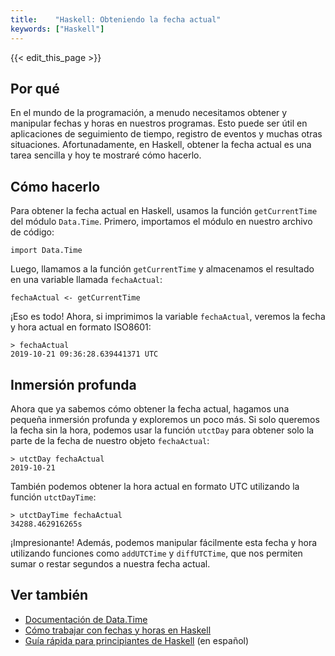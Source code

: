 ```yaml
---
title:    "Haskell: Obteniendo la fecha actual"
keywords: ["Haskell"]
---
```


{{< edit_this_page >}}

## Por qué 

En el mundo de la programación, a menudo necesitamos obtener y manipular fechas y horas en nuestros programas. Esto puede ser útil en aplicaciones de seguimiento de tiempo, registro de eventos y muchas otras situaciones. Afortunadamente, en Haskell, obtener la fecha actual es una tarea sencilla y hoy te mostraré cómo hacerlo.

## Cómo hacerlo

Para obtener la fecha actual en Haskell, usamos la función `getCurrentTime` del módulo `Data.Time`. Primero, importamos el módulo en nuestro archivo de código:

```
import Data.Time
```

Luego, llamamos a la función `getCurrentTime` y almacenamos el resultado en una variable llamada `fechaActual`:

```
fechaActual <- getCurrentTime
```

¡Eso es todo! Ahora, si imprimimos la variable `fechaActual`, veremos la fecha y hora actual en formato ISO8601:

```
> fechaActual
2019-10-21 09:36:28.639441371 UTC
```

## Inmersión profunda

Ahora que ya sabemos cómo obtener la fecha actual, hagamos una pequeña inmersión profunda y exploremos un poco más. Si solo queremos la fecha sin la hora, podemos usar la función `utctDay` para obtener solo la parte de la fecha de nuestro objeto `fechaActual`:

```
> utctDay fechaActual
2019-10-21
```

También podemos obtener la hora actual en formato UTC utilizando la función `utctDayTime`:

```
> utctDayTime fechaActual
34288.462916265s
```

¡Impresionante! Además, podemos manipular fácilmente esta fecha y hora utilizando funciones como `addUTCTime` y `diffUTCTime`, que nos permiten sumar o restar segundos a nuestra fecha actual.

## Ver también

- [Documentación de Data.Time](https://hackage.haskell.org/package/time/docs/Data-Time.html)
- [Cómo trabajar con fechas y horas en Haskell](https://www.stackbuilders.com/tutorials/haskell/dates-and-times/)
- [Guía rápida para principiantes de Haskell](https://wiki.haskell.org/Spanish_translation_of_Haskell_for_all#Guía_rápida_para_principiantes_de_Haskell) (en español)
